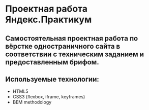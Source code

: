 # Проектная работа Яндекс.Практикум  
## Самостоятельная проектная работа по вёрстке одностраничного сайта в соответствии с техническим заданием и предоставленным брифом.  
## Используемые технологии:
* HTML5
* CSS3 (flexbox, iframe, keyframes)
* BEM methodology